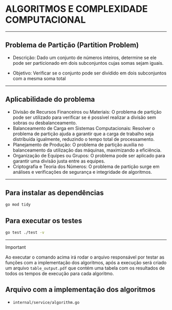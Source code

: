 # ALGORITMOS E COMPLEXIDADE COMPUTACIONAL

<hr />

## Problema de Partição (Partition Problem)
- Descrição: Dado um conjunto de números inteiros, determine se ele pode ser
particionado em dois subconjuntos cujas somas sejam iguais.

- Objetivo: Verificar se o conjunto pode ser dividido em dois subconjuntos com a
mesma soma total

<hr />

## Aplicabilidade do problema
 - Divisão de Recursos Financeiros ou Materiais: O problema de partição pode ser utilizado para verificar se é possível realizar a divisão sem sobras ou desbalanceamento.
 - Balanceamento de Carga em Sistemas Computacionais: Resolver o problema de partição ajuda a garantir que a carga de trabalho seja distribuída igualmente, reduzindo o tempo total de processamento.
 - Planejamento de Produção: O problema de partição auxilia no balanceamento da utilização das máquinas, maximizando a eficiência.
 - Organização de Equipes ou Grupos: O problema pode ser aplicado para garantir uma divisão justa entre as equipes.
 - Criptografia e Teoria dos Números: O problema de partição surge em análises e verificações de segurança e integridade de algoritmos.

<hr />

## Para instalar as dependências
 ```bash
go mod tidy
 ```

## Para executar os testes
```bash
go test ./test -v
```

<hr />

> [!IMPORTANT]  
> Ao executar o comando acima irá rodar o arquivo responsável por testar as funções com a implementação dos algoritmos, após a execução será criado um arquivo `table_output.pdf` que contém uma tabela com os resultados de todos os tempos de execução para cada algoritmo.

## Arquivo com a implementação dos algoritmos 
 - `internal/service/algorithm.go`
